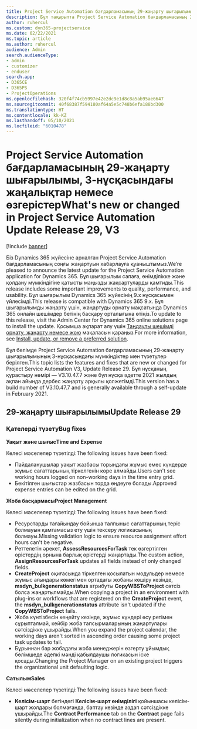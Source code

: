```yaml
---
title: Project Service Automation бағдарламасының 29-жаңарту шығарылымы, 3-нұсқасындағы жаңалықтар немесе өзгерістер
description: Бұл тақырыпта Project Service Automation бағдарламасының 29-жаңарту шығарылымының 3-нұсқасындағы қолжетімді мүмкіндіктер мен түзетулер берілген.
author: ruhercul
ms.custom: dyn365-projectservice
ms.date: 02/22/2021
ms.topic: article
ms.author: ruhercul
audience: Admin
search.audienceType:
- admin
- customizer
- enduser
search.app:
- D365CE
- D365PS
- ProjectOperations
ms.openlocfilehash: 320f4f74cb5997e42e2dc9e1d8c8a5ab95ae6647
ms.sourcegitcommit: 40f68387f594180af64a5e5c748b6efa188bd300
ms.translationtype: HT
ms.contentlocale: kk-KZ
ms.lasthandoff: 05/10/2021
ms.locfileid: "6010478"
---
```

# <a name="whats-new-or-changed-in-project-service-automation-update-release-29-v3"></a><span data-ttu-id="89eb1-103">Project Service Automation бағдарламасының 29-жаңарту шығарылымы, 3-нұсқасындағы жаңалықтар немесе өзгерістер</span><span class="sxs-lookup"><span data-stu-id="89eb1-103">What's new or changed in Project Service Automation Update Release 29, V3</span></span>

[!include [banner](../includes/psa-now-project-operations.md)]

<span data-ttu-id="89eb1-104">Біз Dynamics 365 жүйесіне арналған Project Service Automation бағдарламасының соңғы жаңартуын хабарлауға қуаныштымыз.</span><span class="sxs-lookup"><span data-stu-id="89eb1-104">We’re pleased to announce the latest update for the Project Service Automation application for Dynamics 365.</span></span> <span data-ttu-id="89eb1-105">Бұл шығарылым сапаға, өнімділікке және қолдану мүмкіндігіне қатысты маңызды жақсартуларды қамтиды.</span><span class="sxs-lookup"><span data-stu-id="89eb1-105">This release includes some important improvements to quality, performance, and usability.</span></span> <span data-ttu-id="89eb1-106">Бұл шығарылым Dynamics 365 жүйесінің 9.x нұсқасымен үйлесімді.</span><span class="sxs-lookup"><span data-stu-id="89eb1-106">This release is compatible with Dynamics 365 9.x.</span></span> <span data-ttu-id="89eb1-107">Бұл шығарылымды жаңарту үшін, жаңартуды орнату мақсатында Dynamics 365 онлайн шешімдер бетінің басқару орталығына өтіңіз.</span><span class="sxs-lookup"><span data-stu-id="89eb1-107">To update to this release, visit the Admin Center for Dynamics 365 online solutions page to install the update.</span></span> <span data-ttu-id="89eb1-108">Қосымша ақпарат алу үшін [Таңдаулы шешімді орнату, жаңарту немесе жою](/power-platform/admin/install-remove-preferred-solution) мақаласын қараңыз.</span><span class="sxs-lookup"><span data-stu-id="89eb1-108">For more information, see [Install, update, or remove a preferred solution](/power-platform/admin/install-remove-preferred-solution).</span></span>

<span data-ttu-id="89eb1-109">Бұл бөлімде Project Service Automation бағдарламасының 29-жаңарту шығарылымының 3-нұсқасындағы мүмкіндіктер мен түзетулер берілген.</span><span class="sxs-lookup"><span data-stu-id="89eb1-109">This topic lists the features and fixes that are new or changed for Project Service Automation V3, Update Release 29.</span></span> <span data-ttu-id="89eb1-110">Бұл нұсқаның құрастыру нөмірі — V3.10.47.7 және бұл нұсқа әдетте 2021 жылдың ақпан айында дербес жаңарту арқылы қолжетімді.</span><span class="sxs-lookup"><span data-stu-id="89eb1-110">This version has a build number of V3.10.47.7 and is generally available through a self-update in February 2021.</span></span>

## <a name="update-release-29"></a><span data-ttu-id="89eb1-111">29-жаңарту шығарылымы</span><span class="sxs-lookup"><span data-stu-id="89eb1-111">Update Release 29</span></span>

### <a name="bug-fixes"></a><span data-ttu-id="89eb1-112">Қателерді түзету</span><span class="sxs-lookup"><span data-stu-id="89eb1-112">Bug fixes</span></span>

<span data-ttu-id="89eb1-113">**Уақыт және шығыс**</span><span class="sxs-lookup"><span data-stu-id="89eb1-113">**Time and Expense**</span></span>

<span data-ttu-id="89eb1-114">Келесі мәселелер түзетілді:</span><span class="sxs-lookup"><span data-stu-id="89eb1-114">The following issues have been fixed:</span></span>

- <span data-ttu-id="89eb1-115">Пайдаланушылар уақыт жазбасы торындағы жұмыс емес күндерде жұмыс сағаттарының тіркелгенін көре алмайды.</span><span class="sxs-lookup"><span data-stu-id="89eb1-115">Users can't see working hours logged on non-working days in the time entry grid.</span></span>
- <span data-ttu-id="89eb1-116">Бекітілген шығыстар жазбасын торда өңдеуге болады.</span><span class="sxs-lookup"><span data-stu-id="89eb1-116">Approved expense entries can be edited on the grid.</span></span>

<span data-ttu-id="89eb1-117">**Жоба басқармасы**</span><span class="sxs-lookup"><span data-stu-id="89eb1-117">**Project Management**</span></span>

<span data-ttu-id="89eb1-118">Келесі мәселелер түзетілді:</span><span class="sxs-lookup"><span data-stu-id="89eb1-118">The following issues have been fixed:</span></span>

- <span data-ttu-id="89eb1-119">Ресурстарды тағайындау бойынша талпыныс сағаттарының теріс болмауын қамтамасыз ету үшін тексеру логикасының болмауы.</span><span class="sxs-lookup"><span data-stu-id="89eb1-119">Missing validation logic to ensure resource assignment effort hours can't be negative.</span></span>
- <span data-ttu-id="89eb1-120">Реттелетін әрекет, **AssessResourcesForTask** тек өзгертілген өрістердің орнына барлық өрістерді жаңартады.</span><span class="sxs-lookup"><span data-stu-id="89eb1-120">The custom action, **AssignResourcesForTask** updates all fields instead of only changed fields.</span></span>
- <span data-ttu-id="89eb1-121">**CreateProject** оқиғасында тіркелген қосылатын модульдер немесе жұмыс ағындары көмегімен ортадағы жобаны көшіру кезінде, **msdyn_bulkgenerationstatus** атрибуты **CopyWBSToProject** сәтсіз болса жаңартылмайды.</span><span class="sxs-lookup"><span data-stu-id="89eb1-121">When copying a project in an environment with plug-ins or workflows that are registered on the **CreateProject** event, the **msdyn_bulkgenerationstatus** attribute isn't updated if the **CopyWBSToProject** fails.</span></span>
- <span data-ttu-id="89eb1-122">Жоба күнтізбесін кеңейту кезінде, жұмыс күндері өсу ретімен сұрыпталмай, кейбір жоба тапсырмаларының жаңартулары сәтсіздікке ұшырайды.</span><span class="sxs-lookup"><span data-stu-id="89eb1-122">When you expand the project calendar, the working days aren't sorted in ascending order causing some project task updates to fail.</span></span>
- <span data-ttu-id="89eb1-123">Бұрыннан бар жобадағы жоба менеджерін өзгерту ұйымдық бөлімшеде әдепкі мәнді қабылдаушы логикасын іске қосады.</span><span class="sxs-lookup"><span data-stu-id="89eb1-123">Changing the Project Manager on an existing project triggers the organizational unit defaulting logic.</span></span>

<span data-ttu-id="89eb1-124">**Сатылым**</span><span class="sxs-lookup"><span data-stu-id="89eb1-124">**Sales**</span></span>

<span data-ttu-id="89eb1-125">Келесі мәселелер түзетілді:</span><span class="sxs-lookup"><span data-stu-id="89eb1-125">The following issues have been fixed:</span></span>

- <span data-ttu-id="89eb1-126">**Келісім-шарт** бетіндегі **Келісім-шарт өнімділігі** қойыншасы келісім-шарт жолдары болмағанда, баптау кезінде аздап сәтсіздікке ұшырайды.</span><span class="sxs-lookup"><span data-stu-id="89eb1-126">The **Contract Performance** tab on the **Contract** page fails silently during initialization when no contract lines are present.</span></span>